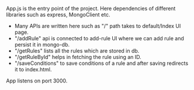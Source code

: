 App.js is the entry point of the project. Here dependencies of different libraries such as express, MongoClient etc.

- Many APIs are written here such as "/" path takes to default/Index UI page.
- "/addRule" api is connected to add-rule UI where we can add rule and persist it in mongo-db.
- "/getRules" lists all the rules which are stored in db.
- "/getRuleById" helps in fetching the rule using an ID.
- "/saveConditions" to save conditions of a rule and after saving redirects it to index.html.

App listens on port 3000.
